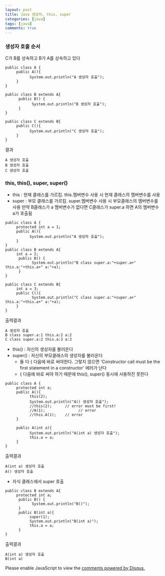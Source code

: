 ```yaml
---
layout: post
title: Java 생성자, this, super
categories: [java]
tags: [java]
comments: true
---
```

### 생성자 호출 순서
C가 B를 상속하고 B가 A를 상속하고 있다

~~~
public class A {
     public A(){
           System.out.println("A 생성자 호출");
     }
}

public class B extends A{
      public B() {
            System.out.println("B 생성자 호출");
      }
}

public class C extends B{
     public C(){
           System.out.println("C 생성자 호출");
     }
}
~~~

결과

~~~
A 생성자 호출
B 생성자 호출
C 생성자 호출
~~~

### this, this(), super, super()
- this : 현재 클래스를 가르킴. this.멤버변수 사용 시 현재 클래스의 멤버변수를 사용
- super : 부모 클래스를 가르킴. super.멤버변수 사용 시 부모클래스의 멤버변수를 사용
만약 B클래스가 a 멤버변수가 없다면 C클래스가 super.a 하면 A의 멤버변수 a가 호출됨

~~~
public class A {
     protected int a = 1;
     public A(){
           System.out.println("A 생성자 호출");
     }
}
public class B extends A{
     int a = 2;
      public B() {
            System.out.println("B class super.a:"+super.a+"  this.a:"+this.a+" a:"+a);
      }
}

public class C extends B{
     int a = 3;
     public C(){
            System.out.println("C class super.a:"+super.a+"  this.a:"+this.a+" a:"+a);
     }
}
~~~
출력결과

~~~
A 생성자 호출
B class super.a:1 this.a:2 a:2
C class super.a:2 this.a:3 a:3
~~~

- this() : 자신의 생성자를 불러온다
- super() : 자신의 부모클래스의 생성자를 불러온다
	- 둘 다 { 다음에 바로 써야한다. 그렇지 않으면 'Constructor call must be the first statement in a constructor' 에러가 난다
	- { 다음에 바로 써야 하기 때문에 this(), super() 동시에 사용하진 못한다

~~~
public class A {
     protected int a;
     public A(){
           this(2);
           System.out.println("A() 생성자 호출");
           //this(2);      // error must be first!
           //A(1);               // error
           //this.A(1);    // error
     }
     
     public A(int a){
           System.out.println("A(int a) 생성자 호출");
           this.a = a;
     }
}
~~~
출력결과

~~~
A(int a) 생성자 호출
A() 생성자 호출
~~~

- 자식 클래스에서 super 호출
~~~
public class B extends A{
     protected int a;
      public B() {
            System.out.println("B()");
      }
      public B(int a){
           super(1);
           System.out.println("B(int a)");
           this.a = a;
      }
}
~~~

출력결과

~~~
A(int a) 생성자 호출
B(int a)
~~~

<div id="disqus_thread"></div>
<script>

/**
*  RECOMMENDED CONFIGURATION VARIABLES: EDIT AND UNCOMMENT THE SECTION BELOW TO INSERT DYNAMIC VALUES FROM YOUR PLATFORM OR CMS.
*  LEARN WHY DEFINING THESE VARIABLES IS IMPORTANT: https://disqus.com/admin/universalcode/#configuration-variables*/
/*
var disqus_config = function () {
this.page.url = PAGE_URL;  // Replace PAGE_URL with your page's canonical URL variable
this.page.identifier = PAGE_IDENTIFIER; // Replace PAGE_IDENTIFIER with your page's unique identifier variable
};
*/
(function() { // DON'T EDIT BELOW THIS LINE
var d = document, s = d.createElement('script');
s.src = 'https://parkwonhui.disqus.com/embed.js';
s.setAttribute('data-timestamp', +new Date());
(d.head || d.body).appendChild(s);
})();
</script>
<noscript>Please enable JavaScript to view the <a href="https://disqus.com/?ref_noscript">comments powered by Disqus.</a></noscript>
                            